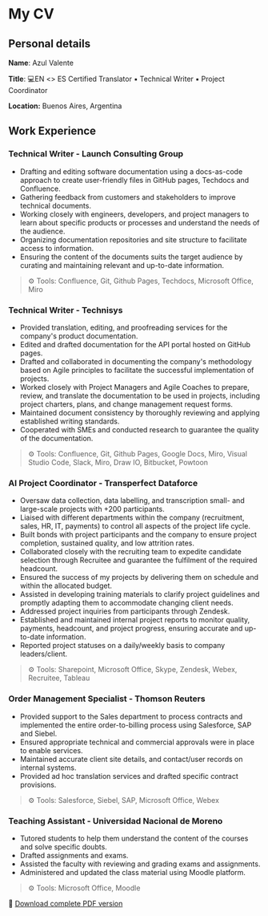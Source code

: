 # My CV 

## Personal details

**Name**: Azul Valente

**Title**: 💻EN <> ES Certified Translator ▪ Technical Writer ▪ Project Coordinator

**Location:** Buenos Aires, Argentina

## Work Experience 
### Technical Writer - Launch Consulting Group
*	Drafting and editing software documentation using a docs-as-code approach to create user-friendly files in GitHub pages, Techdocs and Confluence. 
*	Gathering feedback from customers and stakeholders to improve technical documents.
*	Working closely with engineers, developers, and project managers to learn about specific products or processes and understand the needs of the audience.
*	Organizing documentation repositories and site structure to facilitate access to information.
*	Ensuring the content of the documents suits the target audience by curating and maintaining relevant and up-to-date information.


> ⚙ Tools: Confluence, Git, Github Pages, Techdocs, Microsoft Office, Miro

### Technical Writer - Technisys 
*	Provided translation, editing, and proofreading services for the company's product documentation.
*	Edited and drafted documentation for the API portal hosted on GitHub pages.  
*	Drafted and collaborated in documenting the company's methodology based on Agile principles to facilitate the successful implementation of projects.
*	Worked closely with Project Managers and Agile Coaches to prepare, review, and translate the documentation to be used in projects, including project charters, plans, and change management request forms.
*	Maintained document consistency by thoroughly reviewing and applying established writing standards.
*	Cooperated with SMEs and conducted research to guarantee the quality of the documentation.

> ⚙ Tools: Confluence, Git, Github Pages, Google Docs, Miro, Visual Studio Code, Slack, Miro, Draw IO, Bitbucket, Powtoon

### AI Project Coordinator - Transperfect Dataforce
*	Oversaw data collection, data labelling, and transcription small- and large-scale projects with +200 participants.
*	Liaised with different departments within the company (recruitment, sales, HR, IT, payments) to control all aspects of the project life cycle.
*	Built bonds with project participants and the company to ensure project completion, sustained quality, and low attrition rates.
*	Collaborated closely with the recruiting team to expedite candidate selection through Recruitee and guarantee the fulfilment of the required headcount.
*	Ensured the success of my projects by delivering them on schedule and within the allocated budget.
*	Assisted in developing training materials to clarify project guidelines and promptly adapting them to accommodate changing client needs.
*	Addressed project inquiries from participants through Zendesk.
*	Established and maintained internal project reports to monitor quality, payments, headcount, and project progress, ensuring accurate and up-to-date information.
*	Reported project statuses on a daily/weekly basis to company leaders/client.


> ⚙ Tools: Sharepoint, Microsoft Office, Skype, Zendesk, Webex, Recruitee, Tableau

### Order Management Specialist - Thomson Reuters
*	Provided support to the Sales department to process contracts and implemented the entire order-to-billing process using Salesforce, SAP and Siebel.
*	Ensured appropriate technical and commercial approvals were in place to enable services.
*	Maintained accurate client site details, and contact/user records on internal systems.
*	Provided ad hoc translation services and drafted specific contract provisions.


> ⚙ Tools: Salesforce, Siebel, SAP, Microsoft Office, Webex

### Teaching Assistant - Universidad Nacional de Moreno

*	Tutored students to help them understand the content of the courses and solve specific doubts.
*	Drafted assignments and exams.
*	Assisted the faculty with reviewing and grading exams and assignments. 
*	Administered and updated the class material using Moodle platform. 


> ⚙ Tools: Microsoft Office, Moodle


📩 [Download complete PDF version](Azul%20Valente%20-%20CV.pdf)